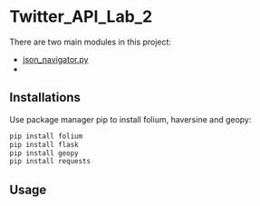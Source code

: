 # Twitter_API_Lab_2
There are two main modules in this project:
* [json_navigator.py]()
*

## Installations

Use package manager pip to install folium, haversine and geopy:

```bash
pip install folium
pip install flask
pip install geopy
pip install requests
```

## Usage


